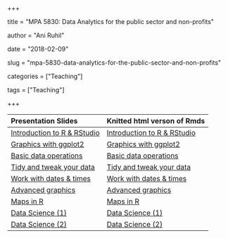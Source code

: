 +++

title = "MPA 5830: Data Analytics for the public sector and non-profits"

author = "Ani Ruhil"

date = "2018-02-09"

slug = "mpa-5830-data-analytics-for-the-public-sector-and-non-profits"

categories = ["Teaching"]

tags = ["Teaching"]

+++


| Presentation Slides | Knitted html verson of Rmds |
| :----  | :-----                     |
| [Introduction to R & RStudio](https://aniruhil.org/teaching/mpa2/module01.html) | [Introduction to R & RStudio](https://aniruhil.org/teaching/mpa2/Module01_forClass.html) |
| [Graphics with ggplot2](https://aniruhil.org/teaching/mpa2/module02.html) | [Graphics with ggplot2](https://aniruhil.org/teaching/mpa2/Module02_forClass.html) | 
| [Basic data operations](https://aniruhil.org/teaching/mpa2/Module03.html) | [Basic data operations](https://aniruhil.org/teaching/mpa2/Module03_forClass.html) | 
| [Tidy and tweak your data](https://aniruhil.org/teaching/mpa2/Module04.html) | [Tidy and tweak your data](https://aniruhil.org/teaching/mpa2/Module04_forClass.html) |
| [Work with dates & times](https://aniruhil.org/teaching/mpa2/Module05.html) | [Work with dates & times](https://aniruhil.org/teaching/mpa2/Module05_forClass.html) | 
| [Advanced graphics](https://aniruhil.org/teaching/mpa2/Module06.html) | [Advanced graphics](https://aniruhil.org/teaching/mpa2/Module06_forClass.html) | 
| [Maps in  R](https://aniruhil.org/teaching/mpa2/Module07.html) | [Maps  in R](https://aniruhil.org/teaching/mpa2/Module07_forClass.html) | 
| [Data Science (1)](https://aniruhil.org/teaching/mpa2/Module08.html) | [Data Science (1)](https://aniruhil.org/teaching/mpa2/Module08_forClass.html) | 
| [Data Science  (2)](https://aniruhil.org/teaching/mpa2/Module09.html) | [Data Science (2)](https://aniruhil.org/teaching/mpa2/Module09_forClass.html) | 


